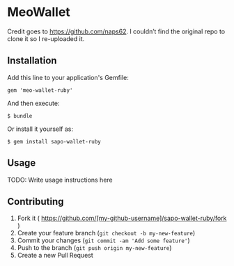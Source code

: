 # MeoWallet

Credit goes to https://github.com/naps62. I couldn’t find the original repo to clone it so I re-uploaded it.

## Installation

Add this line to your application's Gemfile:

    gem 'meo-wallet-ruby'

And then execute:

    $ bundle

Or install it yourself as:

    $ gem install sapo-wallet-ruby

## Usage

TODO: Write usage instructions here

## Contributing

1. Fork it ( https://github.com/[my-github-username]/sapo-wallet-ruby/fork )
2. Create your feature branch (`git checkout -b my-new-feature`)
3. Commit your changes (`git commit -am 'Add some feature'`)
4. Push to the branch (`git push origin my-new-feature`)
5. Create a new Pull Request
